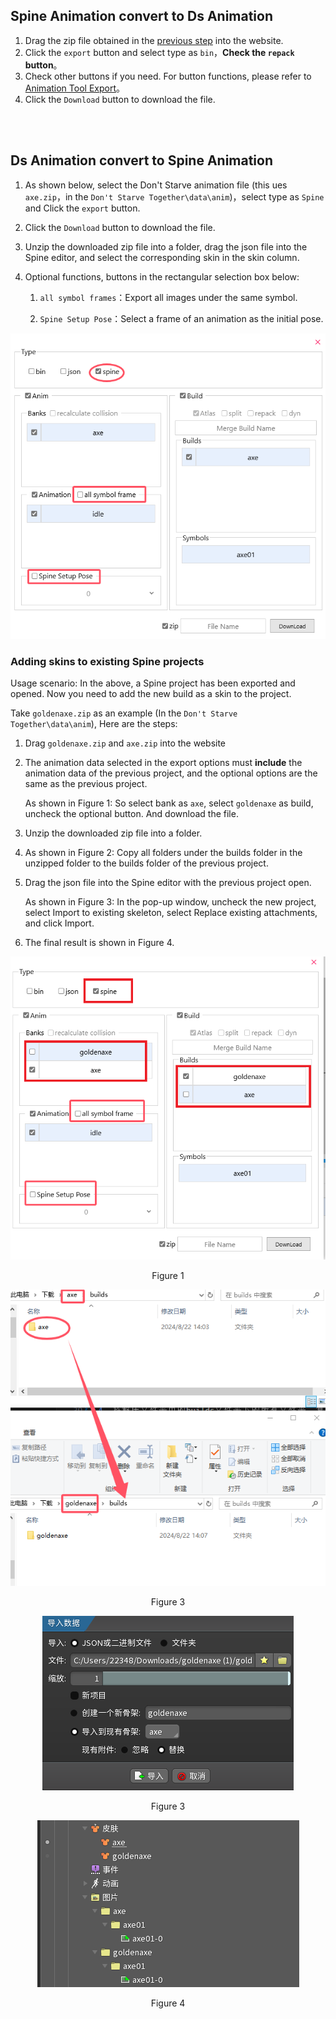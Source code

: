 ## Spine Animation convert to Ds Animation

1. Drag the zip file obtained in the [previous step](/en/spine/format.html#Export-File) into the website.
2. Click the `export` button and select type as `bin`，**Check the `repack` button**。
3. Check other buttons if you need. For button functions, please refer to [Animation Tool Export](/en/anim-tool/export)。
4. Click the `Download` button to download the file.

<br/>
<br/>

## Ds Animation convert to Spine Animation

1. As shown below, select the Don't Starve animation file (this ues `axe.zip`，in the `Don't Starve Together\data\anim`)，select type as `Spine` and Click the `export` button.

2. Click the `Download` button to download the file.

3. Unzip the downloaded zip file into a folder, drag the json file into the Spine editor, and select the corresponding skin in the skin column.

4. Optional functions, buttons in the rectangular selection box below:
    1. `all symbol frames`：Export all images under the same symbol.

    2. `Spine Setup Pose`：Select a frame of an animation as the initial pose.

<p align="center">
    <img src="../../public/images/export-to-spine-setting.png"/>
</p>


### Adding skins to existing Spine projects
Usage scenario: In the above, a Spine project has been exported and opened. Now you need to add the new build as a skin to the project.

Take `goldenaxe.zip` as an example (In the `Don't Starve Together\data\anim`), Here are the steps:

1. Drag `goldenaxe.zip` and `axe.zip` into the website

2. The animation data selected in the export options must **include** the animation data of the previous project, and the optional options are the same as the previous project.

    As shown in Figure 1: So select bank as `axe`, select `goldenaxe` as build, uncheck the optional button. And download the file.

3. Unzip the downloaded zip file into a folder.

4. As shown in Figure 2: Copy all folders under the builds folder in the unzipped folder to the builds folder of the previous project.

5. Drag the json file into the Spine editor with the previous project open.

    As shown in Figure 3: In the pop-up window, uncheck the new project, select Import to existing skeleton, select Replace existing attachments, and click Import.

6. The final result is shown in Figure 4.

<p align="center">
    <img src="../../public/images/expoet-spine-skin-setting.png"/>
    <p align="center">Figure 1</p>
</p>

<p align="center">
    <img src="../../public/images/copy-images.png"/>
    <p align="center">Figure 3</p>
</p>

<p align="center">
    <img src="../../public/images/spine-import-skin-setting.png"/>
    <p align="center">Figure 3</p>
</p>

<p align="center">
    <img src="../../public/images/spine-skin-result.png"/>
    <p align="center">Figure 4</p>
</p>
